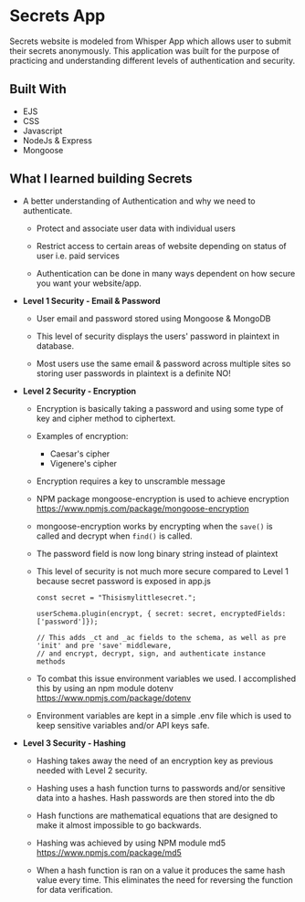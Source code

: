 # Secrets App

Secrets website is modeled from Whisper App which allows user to submit their secrets anonymously. This application was built for the purpose of practicing and understanding different levels of authentication and security.    


## Built With

* EJS
* CSS
* Javascript
* NodeJs & Express
* Mongoose

## What I learned building Secrets

* A better understanding of Authentication and why we need to authenticate.


  - Protect and associate user data with individual users

  - Restrict access to certain areas of website depending on status of user i.e. paid services

  - Authentication can be done in many ways dependent on how secure you want your website/app.


* __Level 1 Security - Email & Password__


  - User email and password stored using Mongoose & MongoDB

  - This level of security displays the users' password in plaintext in database.

  - Most users use the same email & password across multiple sites so storing user passwords in plaintext is a definite NO!


* __Level 2 Security - Encryption__


  - Encryption is basically taking a password and using some type of key and cipher method to ciphertext.

  - Examples of encryption:
      * Caesar's cipher
      * Vigenere's cipher

  - Encryption requires a key to unscramble message

  - NPM package mongoose-encryption is used to achieve encryption <https://www.npmjs.com/package/mongoose-encryption>

  - mongoose-encryption works by encrypting when the `save()` is called and decrypt when `find()` is called.

  - The password field is now long binary string instead of plaintext

  - This level of security is not much more secure compared to Level 1 because secret password is exposed in app.js


        const secret = "Thisismylittlesecret.";

        userSchema.plugin(encrypt, { secret: secret, encryptedFields: ['password']});

        // This adds _ct and _ac fields to the schema, as well as pre 'init' and pre 'save' middleware,
        // and encrypt, decrypt, sign, and authenticate instance methods

  - To combat this issue environment variables we used.  I accomplished this by using an npm module dotenv <https://www.npmjs.com/package/dotenv>

  - Environment variables are kept in a simple .env file which is used to keep sensitive variables and/or API keys safe.

* __Level 3 Security - Hashing__

  - Hashing takes away the need of an encryption key as previous needed with Level 2 security.

  - Hashing uses a hash function turns to passwords and/or sensitive data into a hashes. Hash passwords are then stored into the db

  - Hash functions are mathematical equations that are designed to make it almost impossible to go backwards.

  - Hashing was achieved by using NPM module md5 <https://www.npmjs.com/package/md5>

  - When a hash function is ran on a value it produces the same hash value every time. This eliminates the need for reversing the function for data verification.

